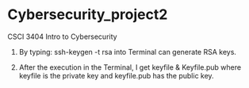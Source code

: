 # Cybersecurity_project2
CSCI 3404 Intro to Cybersecurity

1. By typing: ssh-keygen -t rsa into Terminal can generate RSA keys.

2. After the execution in the Terminal, I get keyfile & Keyfile.pub where keyfile is the private key and keyfile.pub has the public key.
